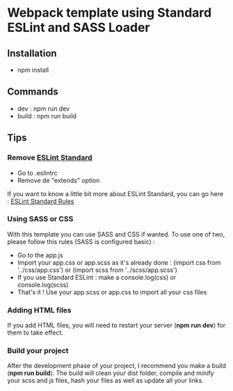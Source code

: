 # Webpack template using Standard ESLint and SASS Loader

## Installation

- npm install

## Commands 

- dev : npm run dev
- build : npm run build

## Tips

### Remove [ESLint Standard](https://standardjs.com/rules.html)

- Go to .eslintrc
- Remove de "extends" option

If you want to know a little bit more about ESLint Standard, you can go here : [ESLint Standard Rules](https://standardjs.com/rules.html)

### Using SASS or CSS

With this template you can use SASS and CSS if wanted. To use one of two, please follow this rules (SASS is configured basic) :

- Go to the app.js
- Import your app.css or app.scss as it's already done : (import css from '../css/app.css') or (import scss from '../scss/app.scss')
- If you use Standard ESLint : make a console.log(css) or console.log(scss)
- That's it !  Use your app.scss or app.css to import all your css files

### Adding HTML files

If you add HTML files, you will need to restart your server (**npm run dev**) for them to take effect.

### Build your project

After the development phase of your project, I recommend you make a build (**npm run build**).
The build will clean your dist folder, compile and minify your scss and js files, hash your files as well as update all your links.